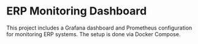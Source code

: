 
# ERP Monitoring Dashboard

This project includes a Grafana dashboard and Prometheus configuration for monitoring ERP systems. The setup is done via Docker Compose.
